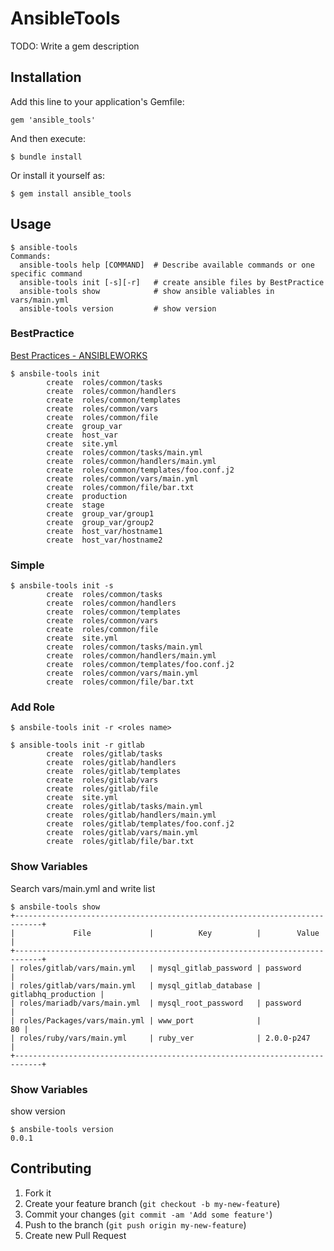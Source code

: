 # AnsibleTools

TODO: Write a gem description

## Installation

Add this line to your application's Gemfile:

    gem 'ansible_tools'

And then execute:

    $ bundle install

Or install it yourself as:

    $ gem install ansible_tools

## Usage

```
$ ansible-tools
Commands:
  ansible-tools help [COMMAND]  # Describe available commands or one specific command
  ansible-tools init [-s][-r]   # create ansible files by BestPractice
  ansible-tools show            # show ansible valiables in vars/main.yml
  ansible-tools version         # show version
```

### BestPractice
[Best Practices - ANSIBLEWORKS](http://www.ansibleworks.com/docs/playbooks_best_practices.html)

```
$ ansbile-tools init
		create	roles/common/tasks
		create	roles/common/handlers
		create	roles/common/templates
		create	roles/common/vars
		create	roles/common/file
		create	group_var
		create	host_var
		create	site.yml
		create	roles/common/tasks/main.yml
		create	roles/common/handlers/main.yml
		create	roles/common/templates/foo.conf.j2
		create	roles/common/vars/main.yml
		create	roles/common/file/bar.txt
		create	production
		create	stage
		create	group_var/group1
		create	group_var/group2
		create	host_var/hostname1
		create	host_var/hostname2
```

### Simple

```
$ ansbile-tools init -s
		create	roles/common/tasks
		create	roles/common/handlers
		create	roles/common/templates
		create	roles/common/vars
		create	roles/common/file
		create	site.yml
		create	roles/common/tasks/main.yml
		create	roles/common/handlers/main.yml
		create	roles/common/templates/foo.conf.j2
		create	roles/common/vars/main.yml
		create	roles/common/file/bar.txt
```

### Add Role

```
$ ansbile-tools init -r <roles name>

$ ansible-tools init -r gitlab
		create	roles/gitlab/tasks
		create	roles/gitlab/handlers
		create	roles/gitlab/templates
		create	roles/gitlab/vars
		create	roles/gitlab/file
		create	site.yml
		create	roles/gitlab/tasks/main.yml
		create	roles/gitlab/handlers/main.yml
		create	roles/gitlab/templates/foo.conf.j2
		create	roles/gitlab/vars/main.yml
		create	roles/gitlab/file/bar.txt
```

### Show Variables
Search vars/main.yml and write list

```
$ ansbile-tools show
+----------------------------------------------------------------------------+
|             File             |          Key          |        Value        |
+----------------------------------------------------------------------------+
| roles/gitlab/vars/main.yml   | mysql_gitlab_password | password            |
| roles/gitlab/vars/main.yml   | mysql_gitlab_database | gitlabhq_production |
| roles/mariadb/vars/main.yml  | mysql_root_password   | password            |
| roles/Packages/vars/main.yml | www_port              |                  80 |
| roles/ruby/vars/main.yml     | ruby_ver              | 2.0.0-p247          |
+----------------------------------------------------------------------------+
```

### Show Variables
show version

```
$ ansbile-tools version
0.0.1
```

## Contributing

1. Fork it
2. Create your feature branch (`git checkout -b my-new-feature`)
3. Commit your changes (`git commit -am 'Add some feature'`)
4. Push to the branch (`git push origin my-new-feature`)
5. Create new Pull Request
